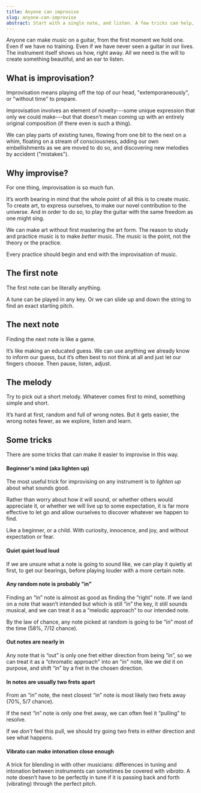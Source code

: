 ```yaml
---
title: Anyone can improvise
slug: anyone-can-improvise
abstract: Start with a single note, and listen. A few tricks can help, too.
---
```


Anyone can make music on a guitar,
from the first moment we hold one. 
Even if we have no training.
Even if we have never seen a guitar in our lives.
The instrument itself shows us how, right away. 
All we need is the will to create something beautiful, 
and an ear to listen.

## What is improvisation?

Improvisation means playing off the top of our head,
"extemporaneously",
or "without time" to prepare.

Improvisation involves an element of novelty---some 
unique expression that only we could make---but that 
doesn't mean coming up with an entirely original composition (if there even is such a thing).

We can play parts of existing tunes,
flowing from one bit to the next on a whim,
floating on a stream of consciousness,
adding our own embellishments as we are moved to do so, 
and discovering new melodies by accident ("mistakes").

## Why improvise?

For one thing,
improvisation is so much fun.

It’s worth bearing in mind that the whole point of all this is to create music.
To create art, to express ourselves, to make our novel contribution to the universe.
And in order to do so,
to play the guitar with the same freedom as one might sing.

We can make art without first mastering the art form. 
The reason to study and practice music
is to make *better* music.
The *music* is the point,
not the theory or the practice.

Every practice should begin and end with the improvisation of music.

## The first note

The first note can be literally anything. 

A tune can be played in any key.
Or we can slide up and down the string to find an exact starting pitch. 

## The next note

Finding the next note is like a game. 

It’s like making an educated guess. 
We can use anything we already know to inform our guess,
but it’s often best to not think at all and just let our fingers choose.
Then
pause,
listen,
adjust.

## The melody

Try to pick out a short melody.
Whatever comes first to mind,
something simple and short. 

It’s hard at first,
random and full of wrong notes.
But it gets easier,
the wrong notes fewer,
as we explore, 
listen and learn.

## Some tricks

There are some tricks that can make it easier to improvise in this way. 

#### Beginner's mind (aka lighten up)

The most useful trick for improvising on any instrument is to *lighten up* about what sounds good.

Rather than worry about how it will sound,
or whether others would appreciate it,
or whether we will live up to some expectation,
it is far more effective to let go and allow ourselves to discover whatever we happen to find.

Like a beginner, or a child.
With curiosity, innocence, and joy, 
and without expectation or fear.

#### Quiet quiet loud loud

If we are unsure what a note is going to sound like, 
we can play it quietly at first,
to get our bearings,
before playing louder with a more certain note. 

#### Any random note is probably "in"

Finding an “in” note is almost as good as finding the “right” note. If we land on a note that wasn’t intended but which is still “in” the key,
it still sounds musical,
and we can treat it as a “melodic approach” to our intended note. 

By the law of chance, 
any note picked at random is going to be “in” most of the time (58%, 7/12 chance). 

#### Out notes are nearly in

Any note that is “out” is only one fret either direction from being “in”,
so we can treat it as a “chromatic approach" into an "in" note,
like we did it on purpose,
and shift “in” by a fret in the chosen direction. 

#### In notes are usually two frets apart

From an “in” note, 
the next closest “in” note is most likely two frets away (70%, 5/7 chance). 

If the next “in” note is only one fret away,
we can often feel it “pulling” to resolve.

If we *don’t* feel this pull,
we should try going two frets in either direction and see what happens.

#### Vibrato can make intonation close enough

A trick for blending in with other musicians:
differences in tuning and intonation between instruments can sometimes be covered with *vibrato*. 
A note doesn’t have to be perfectly in tune if it is passing back and forth 
(vibrating) through the perfect pitch. 
